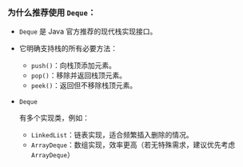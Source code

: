 ### 为什么推荐使用 `Deque`：

- `Deque` 是 Java 官方推荐的现代栈实现接口。

- 它明确支持栈的所有必要方法：

  - `push()`：向栈顶添加元素。
  - `pop()`：移除并返回栈顶元素。
  - `peek()`：返回但不移除栈顶元素。

- ```
  Deque
  ```

   有多个实现类，例如：

  - `LinkedList`：链表实现，适合频繁插入删除的情况。
  - `ArrayDeque`：数组实现，效率更高（若无特殊需求，建议优先考虑`ArrayDeque`）